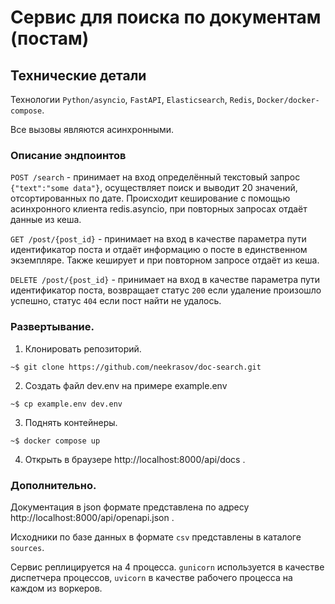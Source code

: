# Сервис для поиска по документам (постам)

## Технические детали
Технологии `Python/asyncio`, `FastAPI`, `Elasticsearch`, `Redis`, `Docker/docker-compose`.

Все вызовы являются асинхронными.


### Описание эндпоинтов

`POST /search` - принимает на вход определённый текстовый запрос `{"text":"some data"}`, осуществляет поиск и выводит 20 значений, отсортированных по дате. Происходит кеширование с помощью асинхронного клиента redis.asyncio, при повторных запросах отдаёт данные из кеша.

`GET /post/{post_id}` -  принимает на вход в качестве параметра пути идентификатор поста и отдаёт информацию о посте в единственном экземпляре. Также кеширует и при повторном запросе отдаёт из кеша.

`DELETE /post/{post_id}` - принимает на вход в качестве параметра пути идентификатор поста, возвращает статус `200` если удаление произошло успешно, статус `404` если пост найти не удалось.

### Развертывание.

1. Клонировать репозиторий.

```
~$ git clone https://github.com/neekrasov/doc-search.git
```

2. Создать файл dev.env на примере example.env
```
~$ cp example.env dev.env
```

3. Поднять контейнеры.
```
~$ docker compose up
```
4. Открыть в браузере http://localhost:8000/api/docs .

### Дополнительно.

Документация в json формате представлена по адресу http://localhost:8000/api/openapi.json .

Исходники по базе данных в формате `csv` представлены в каталоге `sources`.

Сервис реплицируется на 4 процесса. `gunicorn` используется в качестве диспетчера процессов, `uvicorn` в качестве рабочего процесса на каждом из воркеров.


